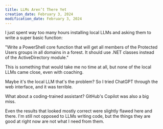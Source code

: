 ```yaml
---
title: LLMs Aren’t There Yet
creation_date: February 3, 2024
modification_date: February 3, 2024
---
```

I just spent way too many hours installing local LLMs and asking them to write a super basic function:

"Write a PowerShell core function that will get all members of the Protected Users groups in all domains in a forest. It should use .NET classes instead of the ActiveDirectory module."

This is something that would take me no time at all, but none of the local LLMs came close, even with coaching.

Maybe it's the local LLM that's the problem? So I tried ChatGPT through the web interface, and it was terrible.

What about a coding-trained assistant? GitHub's Copilot was also a big miss.

Even the results that looked mostly correct were slightly flawed here and there. I'm still not opposed to LLMs writing code, but the things they are good at right now are not what I need from them. 
